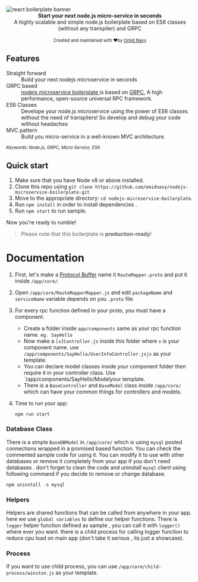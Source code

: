 <img src="http://oi68.tinypic.com/ndap21.jpg" alt="react boilerplate banner" align="center" />

<br />

<div align="center"><strong>Start your next node.js micro-service in seconds</strong></div>
<div align="center">A highly scalable and simple node.js boilerplate based on ES6 classes (without any transpiler) and GRPC </div>

<br />


<div align="center">
  <sub>Created and maintained with ❤️by <a href="http://omid.navy">Omid Navy</a></sub>
</div>

## Features

<dl>
  <dt>Straight forward</dt>
  <dd>Build your next nodejs microservice in seconds</dd>

  <dt>GRPC based</dt>
  <dd><a href="omidnavy/nodejs-microservice-boilerplate">nodejs microservice boilerplate </a> is based on <a href="grpc.io">GRPC</a>, A high performance, open-source universal RPC framework.</dd>

  <dt>ES6 Classes</dt>
  <dd>Develope your node.js microservice using the power of ES6 classes without the need of transpilers! So develop and debug your code without headaches</dd>

  <dt>MVC pattern</dt>
  <dd>Build you micro-service in a well-known MVC architecture.</dd>

</dl>

<sub><i>Keywords: Node.js, GRPC, Micro Service, ES6</i></sub>
<br/>
## Quick start

1.  Make sure that you have Node v8 or above installed.
2.  Clone this repo using `git clone https://github.com/omidnavy/nodejs-microservice-boilerplate.git`
3.  Move to the appropriate directory: `cd nodejs-microservice-boilerplate`.<br />
4.  Run `npm install` in order to install dependencies .<br />
5.  Run `npm start` to run sample.

Now you're ready to rumble!

> Please note that this boilerplate is **production-ready**!

# Documentation

1.  First, let's make a [Protocol Buffer](https://developers.google.com/protocol-buffers/) name it `RouteMapper.proto` and put it inside `/app/core/`.

1.  Open `/app/core/RouteMapperMapper.js` and edit `packageName` and `serviceName` variable depends on you `.proto` file.

1.  For every rpc function defined in your proto, you must have a component.
    - Create a folder inside `app/components` same as your rpc function name. `eg. SayHello` 
    - Now make a `[x]Controller.js` inside this folder where `x` is your component name. use `/app/components/SayHello/UserInfoController.jsjs` as your template.
    - You can declare model classes inside your component folder then require it in your controller class. Use `/app/components/SayHello/Modelyour template.
    - There is a `BaseController` and `BaseModel` class inside `/app/core/` which can have your common things for controllers and models.
    
1.  Time to run your app:

    ```shell
    npm run start
    ```


### Database Class

There is a simple `BaseDBModel` in `/app/core/` which is using `mysql` pooled connections wrapped in a promised based function.
  You can check the commented sample code for using it.
  You can modify it to use with other databases or remove it completely from your app if you don't need databases . don't forget to clean the code and uninstall `mysql` client using following command if you decide to remove or change database.
  ```shell
  npm uninstall -s mysql
  ``` 

### Helpers

Helpers are shared functions that can be called from anywhere in your app. here we use `global variables` to define our helper functions.
There is `logger` helper function defined as sample , you can call it with `logger()` where ever you want. there is a child process for calling logger function to reduce cpu load on main app (don't take it serious , its just a showcase).

### Process

If you want to use child process, you can use `/app/core/child-process/winston.js` as your template.
